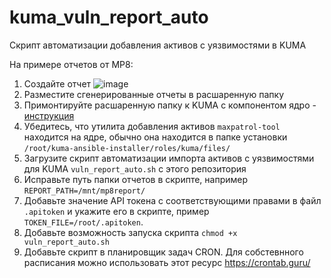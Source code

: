 # kuma_vuln_report_auto
Скрипт автоматизации добавления активов с уязвимостями в KUMA

На примере отчетов от МР8:
1. Создайте отчет
   ![image](https://github.com/user-attachments/assets/dd979564-bcdf-4c2b-bf45-639bbd844c0d)
2. Разместите сгенерированные отчеты в расшаренную папку
3. Примонтируйте расшаренную папку к KUMA c компонентом ядро - [инструкция](https://kb.kuma-community.ru/books/integracii/page/montirovanie-papki-v-kuma)
4. Убедитесь, что утилита добавления активов `maxpatrol-tool` находится на ядре, обычно она находится в папке установки `/root/kuma-ansible-installer/roles/kuma/files/`
5. Загрузите скрипт автоматизации импорта активов с уязвимостями для KUMA `vuln_report_auto.sh` с этого репозитория
6. Исправьте путь папки отчетов в скрипте, например `REPORT_PATH=/mnt/mp8report/`
7. Добавьте значение API токена с соответствующими правами в файл `.apitoken` и укажите его в скрипте, пример `TOKEN_FILE=/root/.apitoken`. 
8. Добавьте возможность запуска скрипта `chmod +x vuln_report_auto.sh`
9. Добавьте скрипт в планировщик задач CRON. Для собстевнного расписания можно использовать этот ресурс https://crontab.guru/ 
